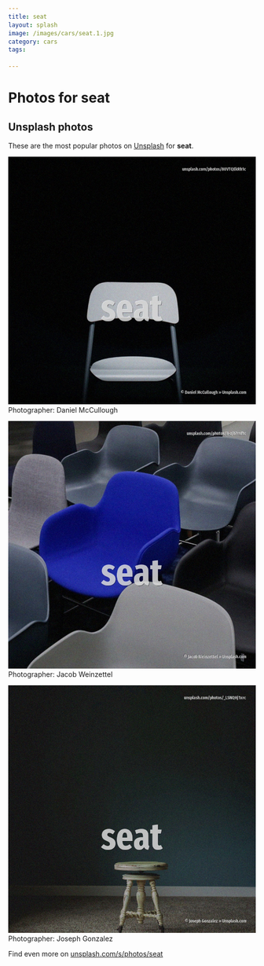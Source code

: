 ```yaml
---
title: seat
layout: splash
image: /images/cars/seat.1.jpg
category: cars
tags:

---
```

# Photos for seat
 
## Unsplash photos
These are the most popular photos on [Unsplash](https://unsplash.com) for **seat**.
 
![seat](/images/cars/seat.1.jpg)
Photographer:  Daniel McCullough
 
![seat](/images/cars/seat.2.jpg)
Photographer:  Jacob Weinzettel
 
![seat](/images/cars/seat.3.jpg)
Photographer:  Joseph Gonzalez
 
Find even more on [unsplash.com/s/photos/seat](https://unsplash.com/s/photos/seat)
 
